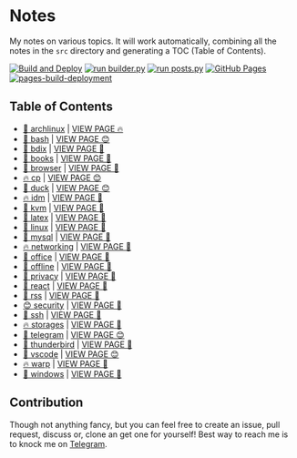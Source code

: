 # Notes

My notes on various topics. It will work automatically, combining all the notes in the `src` directory and generating a TOC (Table of Contents).

[![Build and Deploy](https://github.com/SharafatKarim/notes/actions/workflows/action.yml/badge.svg)](https://github.com/SharafatKarim/notes/actions/workflows/action.yml)
[![run builder.py](https://github.com/SharafatKarim/notes/actions/workflows/action.yml/badge.svg)](https://github.com/SharafatKarim/notes/actions/workflows/action.yml)
[![run posts.py](https://github.com/SharafatKarim/notes/actions/workflows/posts.yml/badge.svg)](https://github.com/SharafatKarim/notes/actions/workflows/posts.yml)
[![GitHub Pages](https://github.com/SharafatKarim/notes/actions/workflows/gh-pages.yml/badge.svg)](https://github.com/SharafatKarim/notes/actions/workflows/gh-pages.yml)
[![pages-build-deployment](https://github.com/SharafatKarim/notes/actions/workflows/pages/pages-build-deployment/badge.svg)](https://github.com/SharafatKarim/notes/actions/workflows/pages/pages-build-deployment)


## Table of Contents

- [🌟 archlinux](src/archlinux.md) | <a href='https://sharafat.is-a.dev/notes/archlinux' target='_blank'>VIEW PAGE 🔥</a>
- [🌟 bash](src/bash.md) | <a href='https://sharafat.is-a.dev/notes/bash' target='_blank'>VIEW PAGE 😊</a>
- [🌟 bdix](src/bdix.md) | <a href='https://sharafat.is-a.dev/notes/bdix' target='_blank'>VIEW PAGE 👾</a>
- [🎉 books](src/books.md) | <a href='https://sharafat.is-a.dev/notes/books' target='_blank'>VIEW PAGE 👾</a>
- [🍕 browser](src/browser.md) | <a href='https://sharafat.is-a.dev/notes/browser' target='_blank'>VIEW PAGE 🤖</a>
- [🔥 cp](src/cp.md) | <a href='https://sharafat.is-a.dev/notes/cp' target='_blank'>VIEW PAGE 😊</a>
- [👾 duck](src/duck.md) | <a href='https://sharafat.is-a.dev/notes/duck' target='_blank'>VIEW PAGE 😊</a>
- [🔥 idm](src/idm.md) | <a href='https://sharafat.is-a.dev/notes/idm' target='_blank'>VIEW PAGE 🌈</a>
- [🌟 kvm](src/kvm.md) | <a href='https://sharafat.is-a.dev/notes/kvm' target='_blank'>VIEW PAGE 🎸</a>
- [🌈 latex](src/latex.md) | <a href='https://sharafat.is-a.dev/notes/latex' target='_blank'>VIEW PAGE 🚀</a>
- [🌟 linux](src/linux.md) | <a href='https://sharafat.is-a.dev/notes/linux' target='_blank'>VIEW PAGE 🎉</a>
- [🍕 mysql](src/mysql.md) | <a href='https://sharafat.is-a.dev/notes/mysql' target='_blank'>VIEW PAGE 🤖</a>
- [🔥 networking](src/networking.md) | <a href='https://sharafat.is-a.dev/notes/networking' target='_blank'>VIEW PAGE 🌈</a>
- [🌈 office](src/office.md) | <a href='https://sharafat.is-a.dev/notes/office' target='_blank'>VIEW PAGE 🎉</a>
- [🤖 offline](src/offline.md) | <a href='https://sharafat.is-a.dev/notes/offline' target='_blank'>VIEW PAGE 🎉</a>
- [🚀 privacy](src/privacy.md) | <a href='https://sharafat.is-a.dev/notes/privacy' target='_blank'>VIEW PAGE 🌟</a>
- [🌟 react](src/react.md) | <a href='https://sharafat.is-a.dev/notes/react' target='_blank'>VIEW PAGE 🎸</a>
- [🚀 rss](src/rss.md) | <a href='https://sharafat.is-a.dev/notes/rss' target='_blank'>VIEW PAGE 🎸</a>
- [😊 security](src/security.md) | <a href='https://sharafat.is-a.dev/notes/security' target='_blank'>VIEW PAGE 🎸</a>
- [👾 ssh](src/ssh.md) | <a href='https://sharafat.is-a.dev/notes/ssh' target='_blank'>VIEW PAGE 🍕</a>
- [🔥 storages](src/storages.md) | <a href='https://sharafat.is-a.dev/notes/storages' target='_blank'>VIEW PAGE 🍕</a>
- [🎸 telegram](src/telegram.md) | <a href='https://sharafat.is-a.dev/notes/telegram' target='_blank'>VIEW PAGE 😊</a>
- [🌈 thunderbird](src/thunderbird.md) | <a href='https://sharafat.is-a.dev/notes/thunderbird' target='_blank'>VIEW PAGE 🌟</a>
- [🌈 vscode](src/vscode.md) | <a href='https://sharafat.is-a.dev/notes/vscode' target='_blank'>VIEW PAGE 😊</a>
- [🔥 warp](src/warp.md) | <a href='https://sharafat.is-a.dev/notes/warp' target='_blank'>VIEW PAGE 🌈</a>
- [🍕 windows](src/windows.md) | <a href='https://sharafat.is-a.dev/notes/windows' target='_blank'>VIEW PAGE 🤖</a>

## Contribution

Though not anything fancy, but you can feel free to create an issue, pull request, discuss or, clone an get one for yourself!
Best way to reach me is to knock me on [Telegram](https://t.me/SharafatKarim).

